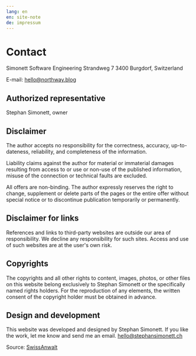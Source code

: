 ```yaml
---
lang: en
en: site-note
de: impressum
---
```


# Contact

Simonett Software Engineering
Strandweg 7
3400 Burgdorf, Switzerland

E-mail: hello@northway.blog

## Authorized representative

Stephan Simonett, owner

## Disclaimer

The author accepts no responsibility for the correctness, accuracy, up-to-dateness, reliability, and completeness of the information.

Liability claims against the author for material or immaterial damages resulting from access to or use or non-use of the published information, misuse of the connection or technical faults are excluded.

All offers are non-binding. The author expressly reserves the right to change, supplement or delete parts of the pages or the entire offer without special notice or to discontinue publication temporarily or permanently.

## Disclaimer for links

References and links to third-party websites are outside our area of responsibility. We decline any responsibility for such sites. Access and use of such websites are at the user's own risk.

## Copyrights

The copyrights and all other rights to content, images, photos, or other files on this website belong exclusively to Stephan Simonett or the specifically named rights holders. For the reproduction of any elements, the written consent of the copyright holder must be obtained in advance.

## Design and development

This website was developed and designed by Stephan Simonett. If you like the work, let me know and send me an email.
<a href="mailto:hello@stephansimonett.ch">hello@stephansimonett.ch</a>

Source: [SwissAnwalt](https://www.swissanwalt.ch)
